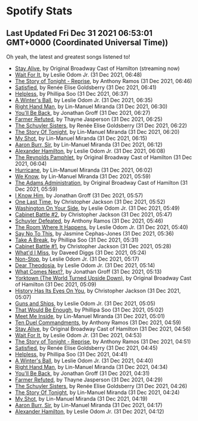 
# Spotify Stats
## Last Updated Fri Dec 31 2021 06:53:01 GMT+0000 (Coordinated Universal Time))

Oh yeah, the latest and greatest songs listened to!

- [Stay Alive](https://www.last.fm/music/Original+Broadway+Cast+of+Hamilton/_/Stay+Alive), by Original Broadway Cast of Hamilton (streaming now)
- [Wait For It](https://www.last.fm/music/Leslie+Odom+Jr./_/Wait+For+It), by Leslie Odom Jr. (31 Dec 2021, 06:48)
- [The Story of Tonight - Reprise](https://www.last.fm/music/Anthony+Ramos/_/The+Story+of+Tonight+-+Reprise), by Anthony Ramos (31 Dec 2021, 06:46)
- [Satisfied](https://www.last.fm/music/Ren%C3%A9e+Elise+Goldsberry/_/Satisfied), by Renée Elise Goldsberry (31 Dec 2021, 06:41)
- [Helpless](https://www.last.fm/music/Phillipa+Soo/_/Helpless), by Phillipa Soo (31 Dec 2021, 06:37)
- [A Winter's Ball](https://www.last.fm/music/Leslie+Odom+Jr./_/A+Winter%27s+Ball), by Leslie Odom Jr. (31 Dec 2021, 06:35)
- [Right Hand Man](https://www.last.fm/music/Lin-Manuel+Miranda/_/Right+Hand+Man), by Lin-Manuel Miranda (31 Dec 2021, 06:30)
- [You'll Be Back](https://www.last.fm/music/Jonathan+Groff/_/You%27ll+Be+Back), by Jonathan Groff (31 Dec 2021, 06:27)
- [Farmer Refuted](https://www.last.fm/music/Thayne+Jasperson/_/Farmer+Refuted), by Thayne Jasperson (31 Dec 2021, 06:25)
- [The Schuyler Sisters](https://www.last.fm/music/Ren%C3%A9e+Elise+Goldsberry/_/The+Schuyler+Sisters), by Renée Elise Goldsberry (31 Dec 2021, 06:22)
- [The Story Of Tonight](https://www.last.fm/music/Lin-Manuel+Miranda/_/The+Story+Of+Tonight), by Lin-Manuel Miranda (31 Dec 2021, 06:20)
- [My Shot](https://www.last.fm/music/Lin-Manuel+Miranda/_/My+Shot), by Lin-Manuel Miranda (31 Dec 2021, 06:15)
- [Aaron Burr, Sir](https://www.last.fm/music/Lin-Manuel+Miranda/_/Aaron+Burr,+Sir), by Lin-Manuel Miranda (31 Dec 2021, 06:12)
- [Alexander Hamilton](https://www.last.fm/music/Leslie+Odom+Jr./_/Alexander+Hamilton), by Leslie Odom Jr. (31 Dec 2021, 06:08)
- [The Reynolds Pamphlet](https://www.last.fm/music/Original+Broadway+Cast+of+Hamilton/_/The+Reynolds+Pamphlet), by Original Broadway Cast of Hamilton (31 Dec 2021, 06:04)
- [Hurricane](https://www.last.fm/music/Lin-Manuel+Miranda/_/Hurricane), by Lin-Manuel Miranda (31 Dec 2021, 06:02)
- [We Know](https://www.last.fm/music/Lin-Manuel+Miranda/_/We+Know), by Lin-Manuel Miranda (31 Dec 2021, 05:59)
- [The Adams Administration](https://www.last.fm/music/Original+Broadway+Cast+of+Hamilton/_/The+Adams+Administration), by Original Broadway Cast of Hamilton (31 Dec 2021, 05:59)
- [I Know Him](https://www.last.fm/music/Jonathan+Groff/_/I+Know+Him), by Jonathan Groff (31 Dec 2021, 05:57)
- [One Last Time](https://www.last.fm/music/Christopher+Jackson/_/One+Last+Time), by Christopher Jackson (31 Dec 2021, 05:52)
- [Washington On Your Side](https://www.last.fm/music/Leslie+Odom+Jr./_/Washington+On+Your+Side), by Leslie Odom Jr. (31 Dec 2021, 05:49)
- [Cabinet Battle #2](https://www.last.fm/music/Christopher+Jackson/_/Cabinet+Battle+%232), by Christopher Jackson (31 Dec 2021, 05:47)
- [Schuyler Defeated](https://www.last.fm/music/Anthony+Ramos/_/Schuyler+Defeated), by Anthony Ramos (31 Dec 2021, 05:46)
- [The Room Where It Happens](https://www.last.fm/music/Leslie+Odom+Jr./_/The+Room+Where+It+Happens), by Leslie Odom Jr. (31 Dec 2021, 05:40)
- [Say No To This](https://www.last.fm/music/Jasmine+Cephas-Jones/_/Say+No+To+This), by Jasmine Cephas-Jones (31 Dec 2021, 05:36)
- [Take A Break](https://www.last.fm/music/Phillipa+Soo/_/Take+A+Break), by Phillipa Soo (31 Dec 2021, 05:31)
- [Cabinet Battle #1](https://www.last.fm/music/Christopher+Jackson/_/Cabinet+Battle+%231), by Christopher Jackson (31 Dec 2021, 05:28)
- [What'd I Miss](https://www.last.fm/music/Daveed+Diggs/_/What%27d+I+Miss), by Daveed Diggs (31 Dec 2021, 05:24)
- [Non-Stop](https://www.last.fm/music/Leslie+Odom+Jr./_/Non-Stop), by Leslie Odom Jr. (31 Dec 2021, 05:17)
- [Dear Theodosia](https://www.last.fm/music/Leslie+Odom+Jr./_/Dear+Theodosia), by Leslie Odom Jr. (31 Dec 2021, 05:14)
- [What Comes Next?](https://www.last.fm/music/Jonathan+Groff/_/What+Comes+Next%3F), by Jonathan Groff (31 Dec 2021, 05:13)
- [Yorktown (The World Turned Upside Down)](https://www.last.fm/music/Original+Broadway+Cast+of+Hamilton/_/Yorktown+(The+World+Turned+Upside+Down)), by Original Broadway Cast of Hamilton (31 Dec 2021, 05:09)
- [History Has Its Eyes On You](https://www.last.fm/music/Christopher+Jackson/_/History+Has+Its+Eyes+On+You), by Christopher Jackson (31 Dec 2021, 05:07)
- [Guns and Ships](https://www.last.fm/music/Leslie+Odom+Jr./_/Guns+and+Ships), by Leslie Odom Jr. (31 Dec 2021, 05:05)
- [That Would Be Enough](https://www.last.fm/music/Phillipa+Soo/_/That+Would+Be+Enough), by Phillipa Soo (31 Dec 2021, 05:02)
- [Meet Me Inside](https://www.last.fm/music/Lin-Manuel+Miranda/_/Meet+Me+Inside), by Lin-Manuel Miranda (31 Dec 2021, 05:01)
- [Ten Duel Commandments](https://www.last.fm/music/Anthony+Ramos/_/Ten+Duel+Commandments), by Anthony Ramos (31 Dec 2021, 04:59)
- [Stay Alive](https://www.last.fm/music/Original+Broadway+Cast+of+Hamilton/_/Stay+Alive), by Original Broadway Cast of Hamilton (31 Dec 2021, 04:56)
- [Wait For It](https://www.last.fm/music/Leslie+Odom+Jr./_/Wait+For+It), by Leslie Odom Jr. (31 Dec 2021, 04:53)
- [The Story of Tonight - Reprise](https://www.last.fm/music/Anthony+Ramos/_/The+Story+of+Tonight+-+Reprise), by Anthony Ramos (31 Dec 2021, 04:51)
- [Satisfied](https://www.last.fm/music/Ren%C3%A9e+Elise+Goldsberry/_/Satisfied), by Renée Elise Goldsberry (31 Dec 2021, 04:45)
- [Helpless](https://www.last.fm/music/Phillipa+Soo/_/Helpless), by Phillipa Soo (31 Dec 2021, 04:41)
- [A Winter's Ball](https://www.last.fm/music/Leslie+Odom+Jr./_/A+Winter%27s+Ball), by Leslie Odom Jr. (31 Dec 2021, 04:40)
- [Right Hand Man](https://www.last.fm/music/Lin-Manuel+Miranda/_/Right+Hand+Man), by Lin-Manuel Miranda (31 Dec 2021, 04:34)
- [You'll Be Back](https://www.last.fm/music/Jonathan+Groff/_/You%27ll+Be+Back), by Jonathan Groff (31 Dec 2021, 04:31)
- [Farmer Refuted](https://www.last.fm/music/Thayne+Jasperson/_/Farmer+Refuted), by Thayne Jasperson (31 Dec 2021, 04:29)
- [The Schuyler Sisters](https://www.last.fm/music/Ren%C3%A9e+Elise+Goldsberry/_/The+Schuyler+Sisters), by Renée Elise Goldsberry (31 Dec 2021, 04:26)
- [The Story Of Tonight](https://www.last.fm/music/Lin-Manuel+Miranda/_/The+Story+Of+Tonight), by Lin-Manuel Miranda (31 Dec 2021, 04:24)
- [My Shot](https://www.last.fm/music/Lin-Manuel+Miranda/_/My+Shot), by Lin-Manuel Miranda (31 Dec 2021, 04:19)
- [Aaron Burr, Sir](https://www.last.fm/music/Lin-Manuel+Miranda/_/Aaron+Burr,+Sir), by Lin-Manuel Miranda (31 Dec 2021, 04:17)
- [Alexander Hamilton](https://www.last.fm/music/Leslie+Odom+Jr./_/Alexander+Hamilton), by Leslie Odom Jr. (31 Dec 2021, 04:12)

